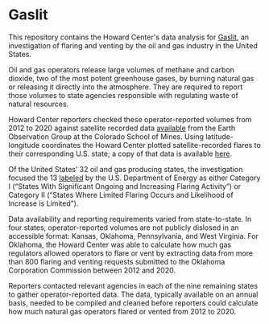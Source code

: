 # Gaslit

This repository contains the Howard Center's data analysis for [Gaslit](https://cronkitenews.azpbs.org/howardcenter/gaslit), an investigation of flaring and venting by the oil and gas industry in the United States.

Oil and gas operators release large volumes of methane and carbon dioxide, two of the most potent greenhouse gases, by burning natural gas or releasing it directly into the atmosphere. They are required to report those volumes to state agencies responsible with regulating waste of natural resources. 

Howard Center reporters checked these operator-reported volumes from 2012 to 2020 against satellite recorded data [available](https://eogdata.mines.edu/download_global_flare.html) from the Earth Observation Group at the Colorado School of Mines. Using latitude-longitude coordinates the Howard Center plotted satellite-recorded flares to their corresponding U.S. state; a copy of that data is available [here](https://drive.google.com/file/d/17-FBaY79bGB_ITt-73K4kIUnMHhN-pDS/view?usp=sharing).

Of the United States’ 32 oil and gas producing states, the investigation focused the 13 [labeled](https://drive.google.com/file/d/19HUgQ1Bj6H8fejftY4m8IXANWdlNK5Jj/view?usp=sharing) by the U.S. Department of Energy as either Category I (“States With Significant Ongoing and Increasing Flaring Activity”) or Category II (“States Where Limited Flaring Occurs and Likelihood of Increase is Limited”). 

Data availability and reporting requirements varied from state-to-state. In four states, operator-reported volumes are not publicly dislosed in an accessible format: Kansas, Oklahoma, Pennsylvania, and West Virginia. For Oklahoma, the Howard Center was able to calculate how much gas regulators allowed operators to flare or vent by extracting data from more than 800 flaring and venting requests submitted to the Oklahoma Corporation Commission between 2012 and 2020. 

Reporters contacted relevant agencies in each of the nine remaining states to gather operator-reported data. The data, typically available on an annual basis, needed to be compiled and cleaned before reporters could calculate how much natural gas operators flared or vented from 2012 to 2020. 
 





